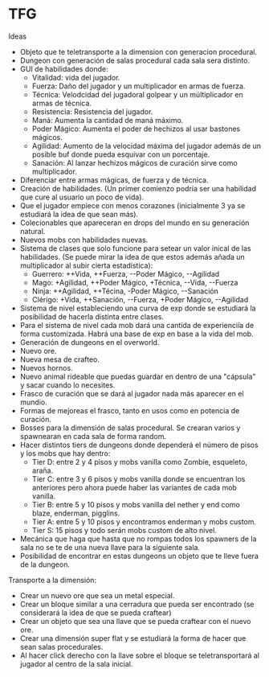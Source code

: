 # TFG

Ideas
- Objeto que te teletransporte a la dimension con generacion procedural.
- Dungeon con generación de salas procedural cada sala sera distinto.
- GUI de habilidades donde:
  - Vitalidad: vida del jugador.
  - Fuerza: Daño del jugador y un multiplicador en armas de fuerza.
  - Técnica: Velodcidad del jugadoral golpear y un múltiplicador en armas de técnica.
  - Resistencia: Resistencia del jugador.
  - Maná: Aumenta la cantidad de maná máximo.
  - Poder Mágico: Aumenta el poder de hechizos al usar bastones mágicos.
  - Agilidad: Aumento de la velocidad máxima del jugador además de un posible buf donde pueda esquivar con un porcentaje.
  - Sanación: Al lanzar hechizos mágicos de curación sirve como multiplicador.
- Diferenciar entre armas mágicas, de fuerza y de técnica.
- Creación de habilidades. (Un primer comienzo podría ser una habilidad que cure al usuario un poco de vida).
- Que el jugador empiece con menos corazones (inicialmente 3 ya se estudiará la idea de que sean más).
- Colecionables que apareceran en drops del mundo en su generación natural.
- Nuevos mobs con habilidades nuevas.
- Sistema de clases que solo funcione para setear un valor inical de las habilidades. (Se puede mirar la idea de que estos además añada un multiplicador al subir cierta estadística):
  - Guerrero: ++Vida, ++Fuerza, --Poder Mágico, --Agilidad
  - Mago: +Agilidad, ++Poder Mágico, +Técnica, --Vida, --Fuerza
  - Ninja: ++Agilidad, ++Técina, -Poder Mágico, --Sanación
  - Clérigo: +Vida, ++Sanación, --Fuerza, +Poder Mágico, --Agilidad
- Sistema de nivel estableciendo una curva de exp donde se estudiará la posibilidad de hacerla distinta entre clases.
- Para el sistema de nivel cada mob dará una cantida de experienciía de forma customizada. Habrá una base de exp en base a la vida del mob.
- Generación de dungeons en el overworld.
- Nuevo ore.
- Nueva mesa de crafteo.
- Nuevos hornos.
- Nuevo animal rideable que puedas guardar en dentro de una "cápsula" y sacar cuando lo necesites.
- Frasco de curación que se dará al jugador nada más aparecer en el mundio.
- Formas de mejoreas el frasco, tanto en usos como en potencia de curación.
- Bosses para la dimensión de salas procedural. Se crearan varios y spawnearan en cada sala de forma random.
- Hacer distintos tiers de dungeons donde dependerá el número de pisos y los mobs que hay dentro:
  - Tier D: entre 2 y 4 pisos y mobs vanilla como Zombie, esqueleto, araña.
  - Tier C: entre 3 y 6 pisos y mobs vanilla donde se encuentran los anteriores pero ahora puede haber las variantes de cada mob vanilla.
  - Tier B: entre 5 y 10 pisos y mobs vanilla del nether y end como blaze, enderman, pigglins.
  - Tier A: entre 5 y 10 pisos y encontramos enderman y mobs custom.
  - Tier S: 15 pisos y todo serán mobs custom de alto nivel.
- Mecánica que haga que hasta que no rompas todos los spawners de la sala no se te de una nueva llave para la siguiente sala.
- Posibilidad de encontrar en estas dungeons un objeto que te lleve fuera de la dungeon.

Transporte a la dimensión:
  - Crear un nuevo ore que sea un metal especial.
  - Crear un bloque similar a una cerradura que pueda ser encontrado (se considerará la idea de que se pueda craftear)
  - Crear un objeto que sea una llave que se pueda craftear con el nuevo ore.
  - Crear una dimensión super flat y se estudiará la forma de hacer que sean salas procedurales.
  - Al hacer click derecho con la llave sobre el bloque se teletransportará al jugador al centro de la sala inicial.
